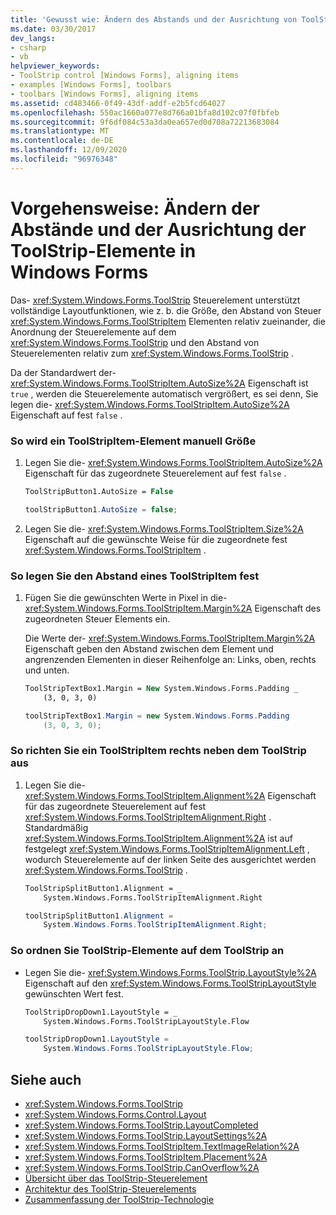 ```yaml
---
title: 'Gewusst wie: Ändern des Abstands und der Ausrichtung von ToolStrip-Elementen'
ms.date: 03/30/2017
dev_langs:
- csharp
- vb
helpviewer_keywords:
- ToolStrip control [Windows Forms], aligning items
- examples [Windows Forms], toolbars
- toolbars [Windows Forms], aligning items
ms.assetid: cd483466-0f49-43df-addf-e2b5fcd64027
ms.openlocfilehash: 550ac1660a077e8d766a01bfa8d102c07f0fbfeb
ms.sourcegitcommit: 9f6df084c53a3da0ea657ed0d708a72213683084
ms.translationtype: MT
ms.contentlocale: de-DE
ms.lasthandoff: 12/09/2020
ms.locfileid: "96976348"
---
```

# <a name="how-to-change-the-spacing-and-alignment-of-toolstrip-items-in-windows-forms"></a>Vorgehensweise: Ändern der Abstände und der Ausrichtung der ToolStrip-Elemente in Windows Forms
Das- <xref:System.Windows.Forms.ToolStrip> Steuerelement unterstützt vollständige Layoutfunktionen, wie z. b. die Größe, den Abstand von Steuer <xref:System.Windows.Forms.ToolStripItem> Elementen relativ zueinander, die Anordnung der Steuerelemente auf dem <xref:System.Windows.Forms.ToolStrip> und den Abstand von Steuerelementen relativ zum <xref:System.Windows.Forms.ToolStrip> .  
  
 Da der Standardwert der- <xref:System.Windows.Forms.ToolStripItem.AutoSize%2A> Eigenschaft ist `true` , werden die Steuerelemente automatisch vergrößert, es sei denn, Sie legen die- <xref:System.Windows.Forms.ToolStripItem.AutoSize%2A> Eigenschaft auf fest `false` .  
  
### <a name="to-manually-size-a-toolstripitem"></a>So wird ein ToolStripItem-Element manuell Größe  
  
1. Legen Sie die- <xref:System.Windows.Forms.ToolStripItem.AutoSize%2A> Eigenschaft für das zugeordnete Steuerelement auf fest `false` .  
  
    ```vb  
    ToolStripButton1.AutoSize = False  
    ```  
  
    ```csharp  
    toolStripButton1.AutoSize = false;  
    ```  
  
2. Legen Sie die- <xref:System.Windows.Forms.ToolStripItem.Size%2A> Eigenschaft auf die gewünschte Weise für die zugeordnete fest <xref:System.Windows.Forms.ToolStripItem> .  
  
### <a name="to-set-the-spacing-of-a-toolstripitem"></a>So legen Sie den Abstand eines ToolStripItem fest  
  
1. Fügen Sie die gewünschten Werte in Pixel in die- <xref:System.Windows.Forms.ToolStripItem.Margin%2A> Eigenschaft des zugeordneten Steuer Elements ein.  
  
     Die Werte der- <xref:System.Windows.Forms.ToolStripItem.Margin%2A> Eigenschaft geben den Abstand zwischen dem Element und angrenzenden Elementen in dieser Reihenfolge an: Links, oben, rechts und unten.  
  
    ```vb  
    ToolStripTextBox1.Margin = New System.Windows.Forms.Padding _  
        (3, 0, 3, 0)  
    ```  
  
    ```csharp  
    toolStripTextBox1.Margin = new System.Windows.Forms.Padding
        (3, 0, 3, 0);  
    ```  
  
### <a name="to-align-a-toolstripitem-to-the-right-side-of-the-toolstrip"></a>So richten Sie ein ToolStripItem rechts neben dem ToolStrip aus  
  
1. Legen Sie die- <xref:System.Windows.Forms.ToolStripItem.Alignment%2A> Eigenschaft für das zugeordnete Steuerelement auf fest <xref:System.Windows.Forms.ToolStripItemAlignment.Right> . Standardmäßig <xref:System.Windows.Forms.ToolStripItem.Alignment%2A> ist auf festgelegt <xref:System.Windows.Forms.ToolStripItemAlignment.Left> , wodurch Steuerelemente auf der linken Seite des ausgerichtet werden <xref:System.Windows.Forms.ToolStrip> .  
  
    ```vb  
    ToolStripSplitButton1.Alignment = _  
        System.Windows.Forms.ToolStripItemAlignment.Right  
    ```  
  
    ```csharp  
    toolStripSplitButton1.Alignment =
        System.Windows.Forms.ToolStripItemAlignment.Right;  
    ```  
  
### <a name="to-arrange-toolstrip-items-on-the-toolstrip"></a>So ordnen Sie ToolStrip-Elemente auf dem ToolStrip an  
  
- Legen Sie die- <xref:System.Windows.Forms.ToolStrip.LayoutStyle%2A> Eigenschaft auf den <xref:System.Windows.Forms.ToolStripLayoutStyle> gewünschten Wert fest.  
  
    ```vb  
    ToolStripDropDown1.LayoutStyle = _  
        System.Windows.Forms.ToolStripLayoutStyle.Flow  
    ```  
  
    ```csharp  
    toolStripDropDown1.LayoutStyle =
        System.Windows.Forms.ToolStripLayoutStyle.Flow;  
    ```  
  
## <a name="see-also"></a>Siehe auch

- <xref:System.Windows.Forms.ToolStrip>
- <xref:System.Windows.Forms.Control.Layout>
- <xref:System.Windows.Forms.ToolStrip.LayoutCompleted>
- <xref:System.Windows.Forms.ToolStrip.LayoutSettings%2A>
- <xref:System.Windows.Forms.ToolStripItem.TextImageRelation%2A>
- <xref:System.Windows.Forms.ToolStripItem.Placement%2A>
- <xref:System.Windows.Forms.ToolStrip.CanOverflow%2A>
- [Übersicht über das ToolStrip-Steuerelement](toolstrip-control-overview-windows-forms.md)
- [Architektur des ToolStrip-Steuerelements](toolstrip-control-architecture.md)
- [Zusammenfassung der ToolStrip-Technologie](toolstrip-technology-summary.md)

